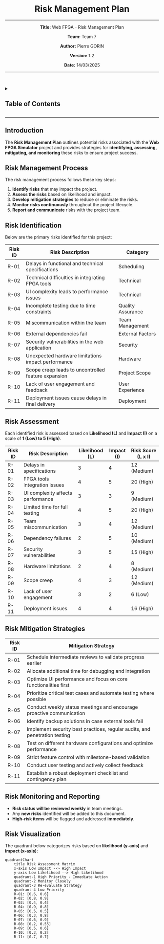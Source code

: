 <div align="center">

# Risk Management Plan  

---  
**Title:** Web FPGA - Risk Management Plan

**Team:** Team 7

**Author:** Pierre GORIN

**Version:** 1.2

**Date:** 14/03/2025

---  

</div>

<br><details>
<summary><h2 id="toc"> Table of Contents</h2></summary>

- [Risk Management Plan](#risk-management-plan)
  - [Introduction](#introduction)
  - [Risk Management Process](#risk-management-process)
  - [Risk Identification](#risk-identification)
  - [Risk Assessment](#risk-assessment)
  - [Risk Mitigation Strategies](#risk-mitigation-strategies)
  - [Risk Monitoring and Reporting](#risk-monitoring-and-reporting)
  - [Risk Visualization](#risk-visualization)
</details>

---

## Introduction
The **Risk Management Plan** outlines potential risks associated with the **Web FPGA Simulator** project and provides strategies for **identifying, assessing, mitigating, and monitoring** these risks to ensure project success.

## Risk Management Process
The risk management process follows these key steps:
1. **Identify risks** that may impact the project.
2. **Assess the risks** based on likelihood and impact.
3. **Develop mitigation strategies** to reduce or eliminate the risks.
4. **Monitor risks continuously** throughout the project lifecycle.
5. **Report and communicate** risks with the project team.

## Risk Identification
Below are the primary risks identified for this project:

| **Risk ID** | **Risk Description**                                | **Category**      |
| ----------- | --------------------------------------------------- | ----------------- |
| R-01        | Delays in functional and technical specifications   | Scheduling        |
| R-02        | Technical difficulties in integrating FPGA tools    | Technical         |
| R-03        | UI complexity leads to performance issues           | Technical         |
| R-04        | Incomplete testing due to time constraints          | Quality Assurance |
| R-05        | Miscommunication within the team                    | Team Management   |
| R-06        | External dependencies fail                          | External Factors  |
| R-07        | Security vulnerabilities in the web application     | Security          |
| R-08        | Unexpected hardware limitations impact performance  | Hardware          |
| R-09        | Scope creep leads to uncontrolled feature expansion | Project Scope     |
| R-10        | Lack of user engagement and feedback                | User Experience   |
| R-11        | Deployment issues cause delays in final delivery    | Deployment        |

## Risk Assessment
Each identified risk is assessed based on **Likelihood (L)** and **Impact (I)** on a scale of **1 (Low) to 5 (High)**.

| **Risk ID** | **Risk Description**              | **Likelihood (L)** | **Impact (I)** | **Risk Score (L x I)** |
| ----------- | --------------------------------- | ------------------ | -------------- | ---------------------- |
| R-01        | Delays in specifications          | 3                  | 4              | 12 (Medium)            |
| R-02        | FPGA tools integration issues     | 4                  | 5              | 20 (High)              |
| R-03        | UI complexity affects performance | 3                  | 3              | 9 (Medium)             |
| R-04        | Limited time for full testing     | 4                  | 5              | 20 (High)              |
| R-05        | Team miscommunication             | 3                  | 4              | 12 (Medium)            |
| R-06        | Dependency failures               | 2                  | 5              | 10 (Medium)            |
| R-07        | Security vulnerabilities          | 3                  | 5              | 15 (High)              |
| R-08        | Hardware limitations              | 2                  | 4              | 8 (Medium)             |
| R-09        | Scope creep                       | 4                  | 3              | 12 (Medium)            |
| R-10        | Lack of user engagement           | 3                  | 2              | 6 (Low)                |
| R-11        | Deployment issues                 | 4                  | 4              | 16 (High)              |

## Risk Mitigation Strategies
| **Risk ID** | **Mitigation Strategy**                                                    |
| ----------- | -------------------------------------------------------------------------- |
| R-01        | Schedule intermediate reviews to validate progress earlier                 |
| R-02        | Allocate additional time for debugging and integration                     |
| R-03        | Optimize UI performance and focus on core functionalities first            |
| R-04        | Prioritize critical test cases and automate testing where possible         |
| R-05        | Conduct weekly status meetings and encourage proactive communication       |
| R-06        | Identify backup solutions in case external tools fail                      |
| R-07        | Implement security best practices, regular audits, and penetration testing |
| R-08        | Test on different hardware configurations and optimize performance         |
| R-09        | Strict feature control with milestone-based validation                     |
| R-10        | Conduct user testing and actively collect feedback                         |
| R-11        | Establish a robust deployment checklist and contingency plan               |

## Risk Monitoring and Reporting
- **Risk status will be reviewed weekly** in team meetings.
- Any **new risks** identified will be added to this document.
- **High-risk items** will be flagged and addressed **immediately**.

## Risk Visualization
The quadrant below categorizes risks based on **likelihood (y-axis)** and **impact (x-axis)**:

```mermaid
quadrantChart
    title Risk Assessment Matrix
    x-axis Low Impact --> High Impact
    y-axis Low Likelihood --> High Likelihood
    quadrant-1 High Priority - Immediate Action
    quadrant-2 Monitor Closely
    quadrant-3 Re-evaluate Strategy
    quadrant-4 Low Priority
    R-01: [0.6, 0.6]
    R-02: [0.8, 0.9]
    R-03: [0.4, 0.4]
    R-04: [0.9, 0.8]
    R-05: [0.5, 0.5]
    R-06: [0.3, 0.8]
    R-07: [0.6, 0.9]
    R-08: [0.2, 0.55]
    R-09: [0.5, 0.6]
    R-10: [0.3, 0.2]
    R-11: [0.7, 0.7]
```
